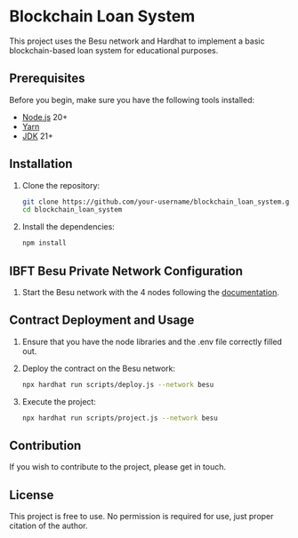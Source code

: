 # Blockchain Loan System

This project uses the Besu network and Hardhat to implement a basic blockchain-based loan system for educational purposes.

## Prerequisites

Before you begin, make sure you have the following tools installed:

- [Node.js](https://nodejs.org/) 20+
- [Yarn](https://yarnpkg.com/)
- [JDK](https://www.oracle.com/java/technologies/javase-jdk21-downloads.html) 21+

## Installation

1. Clone the repository:

    ```bash
    git clone https://github.com/your-username/blockchain_loan_system.git
    cd blockchain_loan_system
    ```

2. Install the dependencies:

    ```bash
    npm install
    ```

## IBFT Besu Private Network Configuration

1. Start the Besu network with the 4 nodes following the [documentation](https://besu.hyperledger.org/stable/private-networks/tutorials/ibft).

## Contract Deployment and Usage

1. Ensure that you have the node libraries and the .env file correctly filled out.
2. Deploy the contract on the Besu network:

    ```bash
    npx hardhat run scripts/deploy.js --network besu
    ```

3. Execute the project:

    ```bash
    npx hardhat run scripts/project.js --network besu
    ```

## Contribution

If you wish to contribute to the project, please get in touch.

## License

This project is free to use. No permission is required for use, just proper citation of the author.
